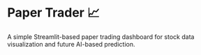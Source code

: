 # Paper Trader 📈

A simple Streamlit-based paper trading dashboard for stock data visualization and future AI-based prediction.
